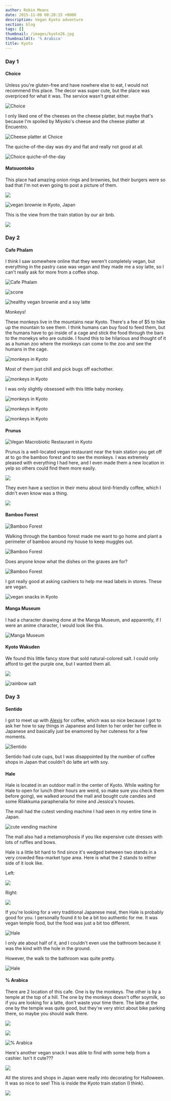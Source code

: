 ```yaml
---
author: Robin Means
date: 2015-11-08 00:20:15 +0000
description: Vegan Kyoto adventure
section: blog
tags: []
thumbnail: /images/kyoto26.jpg
thumbnailAlt: '% Arabica'
title: Kyoto
---
```


### Day 1

#### Choice

Unless you're gluten-free and have nowhere else to eat, I would not recommend this place. The decor was super cute, but the place was overpriced for what it was. The service wasn't great either.

![Choice](/images/kyoto-choice-decor.jpg)

I only liked one of the cheeses on the cheese platter, but maybe that's because I'm spoiled by Miyoko's cheese and the cheese platter at Encuentro.

![Cheese platter at Choice](/images/kyoto-choice-cheese.jpg)

The quiche-of-the-day was dry and flat and really not good at all.

![Choice quiche-of-the-day](/images/kyoto-choice-quiche.jpg)



#### Matsuontoko

This place had amazing onion rings and brownies, but their burgers were so bad that I'm not even going to post a picture of them.

![](/images/kyoto-onion-rings.jpg)

![vegan brownie in Kyoto, Japan](/images/kyoto-brownie.jpg)

This is the view from the train station by our air bnb.

![](/images/kyoto1.jpg)



### Day 2

#### Cafe Phalam

I think I saw somewhere online that they weren't completely vegan, but everything in the pastry case was vegan and they made me a soy latte, so I can't really ask for more from a coffee shop.

![Cafe Phalam](/images/kyoto-cafe-phalam3.jpg)

![scone](/images/kyoto-cafe-phalam2.jpg)

![healthy vegan brownie and a soy latte](/images/kyoto-cafe-phalam.jpg)



Monkeys!

These monkeys live in the mountains near Kyoto. There's a fee of $5 to hike up the mountain to see them. I think humans can buy food to feed them, but the humans have to go inside of a cage and stick the food through the bars to the monekys who are outside. I found this to be hilarious and thought of it as a human zoo where the monkeys can come to the zoo and see the humans in the cage.

![monkeys in Kyoto](/images/kyoto4.jpg)

Most of them just chill and pick bugs off eachother.

![monkeys in Kyoto](/images/kyoto8.jpg)

I was only slightly obsessed with this little baby monkey.

![monkeys in Kyoto](/images/kyoto5.jpg)

![monkeys in Kyoto](/images/kyoto6.jpg)

![monkeys in Kyoto](/images/kyoto7.jpg)



#### Prunus

![Vegan Macrobiotic Restaurant in Kyoto](/images/kyoto3.jpg)

Prunus is a well-located vegan restaurant near the train station you get off at to go the bamboo forest and to see the monkeys. I was extremely pleased with everything I had here, and I even made them a new location in yelp so others could find them more easily.

![](/images/kyoto11.jpg)

They even have a section in their menu about bird-friendly coffee, which I didn't even know was a thing.

![](/images/kyoto10.jpg)



#### Bamboo Forest

![Bamboo Forest](/images/kyoto12.jpg)

Walking through the bamboo forest made me want to go home and plant a perimeter of bamboo around my house to keep muggles out.

![Bamboo Forest](/images/kyoto13.jpg)

Does anyone know what the dishes on the graves are for?

![Bamboo Forest](/images/kyoto14.jpg)

I got really good at asking cashiers to help me read labels in stores. These are vegan.

![vegan snacks in Kyoto](/images/kyoto9.jpg)



#### Manga Museum

I had a character drawing done at the Manga Museum, and apparently, if I were an anime character, I would look like this.

![Manga Museum](/images/kyoto15.jpg)



#### Kyoto Wakuden

We found this little fancy store that sold&nbsp;natural-colored&nbsp;salt. I could only afford to get the purple one, but I wanted them all.

![](/images/kyoto17.jpg)

![rainbow salt](/images/kyoto16.jpg)



### Day 3

#### Sentido

I got to meet up with [Alexis](https://instagram.com/kawaiivegan/) for coffee, which was so nice because I got to ask her how to say things in Japanese and listen to her order her coffee in Japanese and basically just be enamored by her cuteness for a few moments.

![Sentido](/images/kyoto19.jpg)

Sentido had cute cups, but I was disappointed by the number of coffee shops in Japan that couldn't do latte art with soy.



#### Hale

Hale is located in an outdoor mall in the center of Kyoto. While waiting for Hale to open for lunch (their hours are weird, so make sure you check them before going), we walked around the mall and bought cute candies and some Rilakkuma paraphenalia for mine and Jessica's houses.

The mall had the cutest vending machine I had seen in my entire time in Japan.

![cute vending machine](/images/kyoto18.jpg)

The mall also had a metamorphosis if you like expensive cute dresses with lots of ruffles and bows.

Hale is a little bit hard to find since it's wedged between two stands in a very crowded flea-market type area. Here is what the 2 stands to either side of it look like.

Left:

![](/images/kyoto20.jpg)

Right:

![](/images/kyoto21.jpg)

If you're looking for a very traditional Japanese meal, then Hale is probably good for you. I personally found it to be a bit too authentic for me. It was vegan temple food, but the food was just a bit too different.

![Hale](/images/kyoto22.jpg)

I only ate about half of it, and I couldn't even use the bathroom because it was the kind with the hole in the ground.

However, the walk to the bathroom was quite pretty.

![Hale](/images/kyoto23.jpg)



#### % Arabica

There are 2 location of this cafe. One is by the monkeys. The other is by a temple at the top of a hill. The one by the monkeys doesn't offer soymilk, so if you are looking for a latte, don't waste your time there. The latte at the one by the temple was quite good, but they're very strict about bike parking there, so maybe you should walk there.

![](/images/kyoto24.jpg)

![](/images/kyoto25.jpg)

![% Arabica](/images/kyoto26.jpg)

Here's another vegan snack I was able to find with some help from a cashier. Isn't it cute???

![](/images/kyoto27.jpg)

All the stores and shops in Japan were really into decorating for Halloween. It was so nice to see! This is inside the Kyoto train station (I think).

![](/images/kyoto28.jpg)

